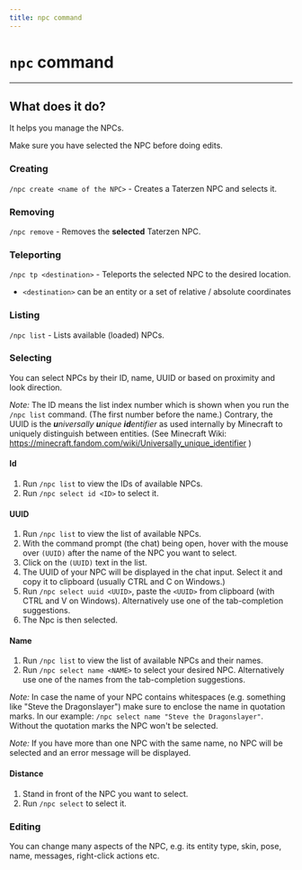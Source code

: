 ```yaml
---
title: npc command
---
```


# `npc` command

---

## What does it do?

It helps you manage the NPCs.

Make sure you have selected the NPC before doing edits.

### Creating
`/npc create <name of the NPC>` - Creates a Taterzen NPC and selects it.

### Removing
`/npc remove` - Removes the **selected** Taterzen NPC.

### Teleporting
`/npc tp <destination>` - Teleports the selected NPC to the desired location.
* `<destination>` can be an entity or a set of relative / absolute coordinates

### Listing
`/npc list` - Lists available (loaded) NPCs.

### Selecting
You can select NPCs by their ID, name, UUID or based on proximity and look direction.

_Note:_ The ID means the list index number which is shown when you run the `/npc list` command. 
(The first number before the name.) Contrary, the UUID is the _**u**niversally **u**nique **id**entifier_
as used internally by Minecraft to uniquely distinguish between entities. 
(See Minecraft Wiki: https://minecraft.fandom.com/wiki/Universally_unique_identifier )

#### **Id**
1. Run `/npc list` to view the IDs of available NPCs.
2. Run `/npc select id <ID>` to select it.

#### **UUID**
1. Run `/npc list` to view the list of available NPCs.
2. With the command prompt (the chat) being open, hover with the mouse over `(UUID)` after the name of the NPC you want 
to select. 
3. Click on the `(UUID)` text in the list.
4. The UUID of your NPC will be displayed in the chat input. Select it and copy it to clipboard (usually CTRL and C 
on Windows.)
5. Run `/npc select uuid <UUID>`, paste the `<UUID>` from clipboard (with CTRL and V on Windows). Alternatively use 
one of the tab-completion suggestions.
6. The Npc is then selected.

#### **Name**
1. Run `/npc list` to view the list of available NPCs and their names.
2. Run `/npc select name <NAME>` to select your desired NPC. Alternatively use one of the names from the tab-completion 
suggestions.

_Note:_ In case the name of your NPC contains whitespaces (e.g. something like "Steve the Dragonslayer") make sure to 
enclose the name in quotation marks. In our example: `/npc select name "Steve the Dragonslayer"`. Without the quotation 
marks the NPC won't be selected.

_Note:_ If you have more than one NPC with the same name, no NPC will be selected and an error message will be 
displayed.

#### **Distance**
1. Stand in front of the NPC you want to select.
2. Run `/npc select` to select it.


### Editing

You can change many aspects of the NPC, e.g. its entity type, skin, pose, name, messages, right-click actions etc.
